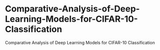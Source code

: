 # Comparative-Analysis-of-Deep-Learning-Models-for-CIFAR-10-Classification
Comparative Analysis of Deep Learning Models for CIFAR-10 Classification
